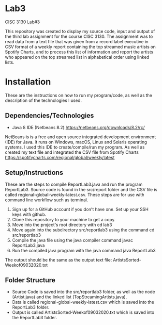 # Lab3
CISC 3130 Lab#3

This repository was created to display my source code, input and output of the third lab assignment for the course CISC 3130. The assignment was to read data from a text file that was given from a record label executive in CSV format of a weekly report containing the top streamed music artists on Spotify Charts, and to process this list of information and report the artists who appeared on the top streamed list in alphabetical order using linked lists.

# Installation
These are the instructions on how to run my program/code, as well as the description of the technologies I used.

## Dependencies/Technologies
* Java 8 IDE (Netbeans 8.2) https://netbeans.org/downloads/8.2/rc/

NetBeans is is a free and open source integrated development environment (IDE) for Java. It runs on Windows, macOS, Linux and Solaris operating systems. I used this IDE to create/compile/run my program. As well as created my text file and integrated the CSV file from Spotify Charts https://spotifycharts.com/regional/global/weekly/latest

## Setup/Instructions
These are the steps to compile ReportLab3.java and run the program ReportLab3. Source code is found in the src/report folder and the CSV file is called regional-global-weekly-latest.csv. These steps are for use with command line workflow such as terminal.

1. Sign up for a GitHub account if you don't have one. Set up your SSH keys with github.
2. Clone this repository to your machine to get a copy.
3. Move into the project's root directory with cd lab3
4. Move again into the subdirectory src/reportlab3 using the command cd src/reportlab3
5. Compile the java file using the java compiler command javac ReportLab3.java
5. Run the compiled java program with the java command java ReportLab3

The output should be the same as the output text file: ArtistsSorted-Weekof09032020.txt

## Folder Structure
* Source Code is saved into the src/reportlab3 folder, as well as the node (Artist.java) and the linked list (TopStreamingArtists.java).
* Data is called regional-global-weekly-latest.csv which is saved into the ReportLab3 folder.
* Output is called ArtistsSorted-Weekof09032020.txt which is saved into the ReportLab3 folder.
